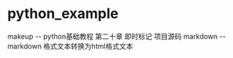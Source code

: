 # python_example

makeup          -- python基础教程 第二十章 即时标记 项目源码
markdown        -- markdown 格式文本转换为html格式文本
